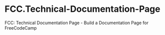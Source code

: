 # FCC.Technical-Documentation-Page
FCC: Technical Documentation Page - Build a Documentation Page for FreeCodeCamp
